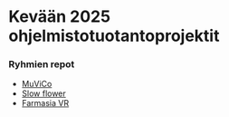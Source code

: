 # Kevään 2025 ohjelmistotuotantoprojektit

### Ryhmien repot

- [MuViCo](https://github.com/MuViCo/MuViCo)
- [Slow flower](https://github.com/Slowers-Team/Slowers-App)
- [Farmasia VR](https://github.com/FarmasiaVR/farmasia-vr)
